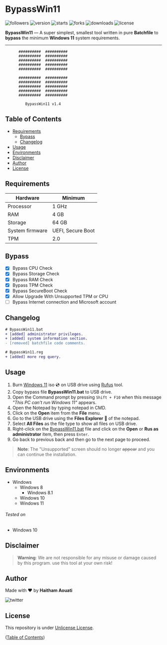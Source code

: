 # BypassWin11

![followers](https://img.shields.io/github/followers/haithamaouati?color=lightgrey&style=flat-square&logo=github)
![version](https://img.shields.io/badge/version-1.4-orange?style=flat-square)
![starts](https://img.shields.io/github/stars/haithamaouati/BypassWin11?color=yellow&style=flat-square)
![forks](https://img.shields.io/github/forks/haithamaouati/BypassWin11?color=blue&style=flat-square)
![downloads](https://img.shields.io/github/downloads/haithamaouati/BypassWin11/total?color=green&style=flat-square)
![license](https://img.shields.io/github/license/haithamaouati/BypassWin11?style=flat-square)

**BypassWin11** — A super simplest, smallest tool written in pure **Batchfile** to **bypass** the minimum **Windows 11** system requirements.

___

```batchfile
      ##########  ##########
      ##########  ##########
      ##########  ##########
      ##########  ##########
      ##########  ##########

      ##########  ##########
      ##########  ##########
      ##########  ##########
      ##########  ##########
      ##########  ##########

         BypassWin11 v1.4
```

## Table of Contents

- [Requirements](#requirements)
  - [Bypass](#bypass)
  - [Changelog](#changelog)
- [Usage](#usage)
- [Environments](#environments)
- [Disclaimer](#disclaimer)
- [Author](#author)
- [License](#license)

## Requirements

Hardware | Minimum
--- | ---
Processor | 1 GHz
RAM | 4 GB
Storage | 64 GB
System firmware | UEFI, Secure Boot
TPM | 2.0

## Bypass

- [x] Bypass CPU Check
- [x] Bypass Storage Check
- [x] Bypass RAM Check
- [x] Bypass TPM Check
- [x] Bypass SecureBoot Check
- [x] Allow Upgrade With Unsupported TPM or CPU
- [ ] Bypass Internet connection and Microsoft account

## Changelog

```diff
# BypassWin11.bat
+ [added] administrator privileges.
+ [added] system information section.
- [removed] batchfile code comments.

# BypassWin11.reg
+ [added] more reg query.
```
## Usage

1. Burn [Windows 11](https://www.microsoft.com/en-us/windows/) iso :cd: on USB drive using [Rufus](https://rufus.ie/en/) tool.
2. Copy bypass file **BypassWin11.bat** to USB drive.
3. Open the Command prompt by pressing `Shift + F10` when this message _"This PC can't run Windows 11"_ appears.
4. Open the Notepad by typing notepad in CMD.
5. Click on the **Open** item from the **File** menu.
6. Go to the USB drive using the **Files Explorer** :file_folder: of the notepad.
7. Select **All Files** as the file type to show all files on USB drive.
8. Right-click on the [BypassWin11.bat](https://github.com/haithamaouati/BypassWin11/blob/main/BypassWin11.bat) file and click on the **Open** or **Rus as administrator** item, then press `Enter`.
9. Go back to previous back and then go to the next page to proceed.<br>

> **Note**:
> The "Unsupported" screen should no longer ~~appear~~ and you can continue the installation.

## Environments

* Windows
    * Windows 8
      * Windows 8.1
    * Windows 10
    * Windows 11

###### Tested on
- Windows 10

## Disclaimer

> **Warning**:
> We are not responsible for any misuse or damage caused by this program. use this tool at your own risk!

## Author

Made with :heart: by **Haitham Aouati**

![twitter](https://img.shields.io/twitter/follow/haithamaouati?style=social&logo=twitter)

## License

This repository is under [Unlicense License](https://github.com/haithamaouati/BypassTPMCheck-SecureBoot/blob/main/LICENSE).

([Table of Contents](#table-of-contents))
